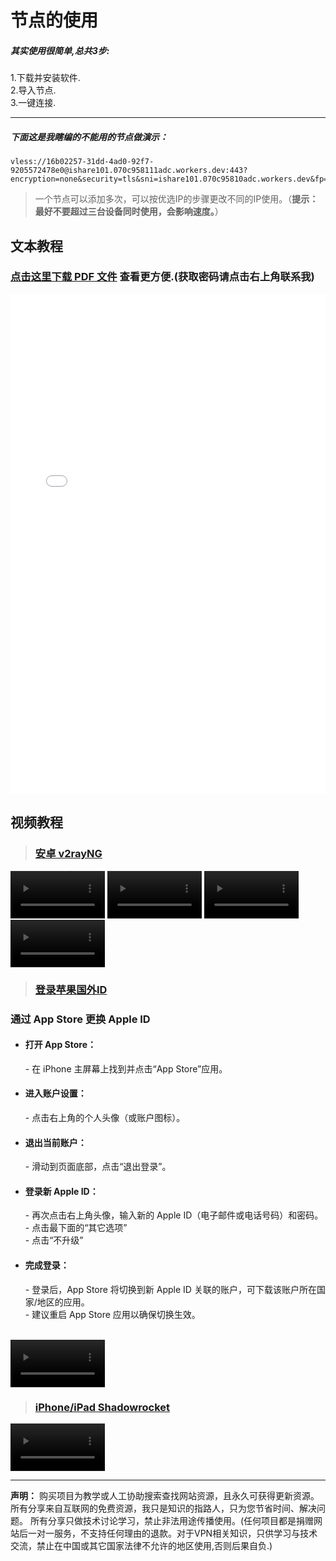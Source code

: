 
# 节点的使用

##### 其实使用很简单,总共3步:
1.下载并安装软件.<br/>
2.导入节点.<br/>
3.一键连接.<br/>


-------

##### 下面这是我瞎编的不能用的节点做演示：
```
vless://16b02257-31dd-4ad0-92f7-9205572478e0@ishare101.070c958111adc.workers.dev:443?encryption=none&security=tls&sni=ishare101.070c95810adc.workers.dev&fp=randomized&type=ws&host=ishare101.070c95810adc.workers.dev&path=%2F%3Fed%3D2048#ishare101.070c95810adc.workers.dev

```
> 一个节点可以添加多次，可以按优选IP的步骤更改不同的IP使用。（**提示：最好不要超过三台设备同时使用，会影响速度。**）


## 文本教程

### [点击这里下载 PDF 文件](https://sharevip.github.io/media/a.pdf)  查看更方便.(获取密码请点击右上角联系我)<!-- {docsify-ignore} -->
<embed src="/media/a.pdf" width="100%" height="800" type="application/pdf">

## 视频教程
 > ### [安卓 v2rayNG](https://sharevip.pages.dev/)<br/>
  
  <video width="30%" height="auto" controls>
  <source src="media/1.mp4" type="video/mp4">
  您的浏览器不支持视频播放。
</video>
   <video width="30%" height="auto" controls>
  <source src="media/2.MOV" type="video/quicktime">
  您的浏览器不支持视频播放。
</video>
   <video width="30%" height="auto" controls>
  <source src="media/3.MOV" type="video/quicktime">
  您的浏览器不支持视频播放。
</video>
   <video width="30%" height="auto" controls>
  <source src="media/4.MOV" type="video/quicktime">
  您的浏览器不支持视频播放。
</video>

 
 > ### [登录苹果国外ID](https://sharevip.github.io/media/1751933046883283.MP4)<br/>
 <h3>通过 App Store 更换 Apple ID </h3>

 
-  <h4>打开 App Store：</h4>
            - 在 iPhone 主屏幕上找到并点击“App Store”应用。

-  <h4>进入账户设置：</h4>
            - 点击右上角的个人头像（或账户图标）。

-  <h4>退出当前账户：</h4>
            - 滑动到页面底部，点击“退出登录”。

-  <h4>登录新 Apple ID：</h4>
            - 再次点击右上角头像，输入新的 Apple ID（电子邮件或电话号码）和密码。  <br/>
            - 点击最下面的“其它选项”  <br/>
            - 点击“不升级”
     
-  <h4>完成登录：</h4>
            - 登录后，App Store 将切换到新 Apple ID 关联的账户，可下载该账户所在国家/地区的应用。  <br/>
            - 建议重启 App Store 应用以确保切换生效。

  <br/>
 <video width="30%" height="auto" controls>
  <source src="media/1751933046883283.MP4" type="video/mp4">
  您的浏览器不支持视频播放。
</video>


 > ### [iPhone/iPad Shadowrocket](https://sharevip.github.io/media/1751950491771183.MP4)<br/>
  <video width="30%" height="auto" controls>
  <source src="media/1751950491771183.MP4" type="video/mp4">
  您的浏览器不支持视频播放。
</video>
  
------
 **声明：**
购买项目为教学或人工协助搜索查找网站资源，且永久可获得更新资源。
所有分享来自互联网的免费资源，我只是知识的指路人，只为您节省时间、解决问题。
所有分享只做技术讨论学习，禁止非法用途传播使用。(任何项目都是捐赠网站后一对一服务，不支持任何理由的退款。对于VPN相关知识，只供学习与技术交流，禁止在中国或其它国家法律不允许的地区使用,否则后果自负.)
